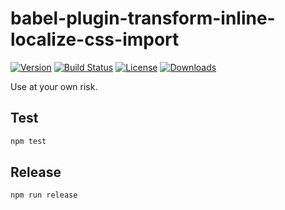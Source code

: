 # babel-plugin-transform-inline-localize-css-import

[![Version][version-svg]][package-url] [![Build Status][travis-svg]][travis-url] [![License][license-image]][license-url] [![Downloads][downloads-image]][downloads-url]

Use at your own risk.

## Test

```sh
npm test
```

## Release

```sh
npm run release
```

[version-svg]: https://img.shields.io/npm/v/babel-plugin-transform-inline-localize-css.svg?style=flat-square
[package-url]: https://npmjs.org/package/babel-plugin-transform-inline-localize-css
[travis-svg]: https://img.shields.io/travis/algolia/babel-plugin-transform-inline-localize-css/master.svg?style=flat-square
[travis-url]: https://travis-ci.org/algolia/babel-plugin-transform-inline-localize-css
[license-image]: http://img.shields.io/badge/license-MIT-green.svg?style=flat-square
[license-url]: LICENSE
[downloads-image]: https://img.shields.io/npm/dm/babel-plugin-transform-inline-localize-css.svg?style=flat-square
[downloads-url]: http://npm-stat.com/charts.html?package=babel-plugin-transform-inline-localize-css
